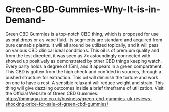 # Green-CBD-Gummies-Why-It-is-in-Demand-
Green CBD Gummies is a top-notch CBD thing, which is proposed for use as oral drops or as vape fluid. Its segments are standard and acquired from pure cannabis plants. It will all around be utilized topically, and it will pass on various CBD clinical ideal conditions. This oil is of premium quality and from the test directed, it was seen as 7x astoundingly connected with showed up positively as demonstrated by other CBD things keeping watch. Every party holds a degree of 15ml, and it appears in a green compartment. This CBD is gotten from the high check and confided in sources, through a pushed structure for extraction. This oil will diminish the torture and work on one to have a rest. A sensible relaxant will reduce weight and strain. This thing will give dazzling outcomes inside a brief timeframe of utilization. Visit the Official Website of Green CBD Gummies: https://bmmagazine.co.uk/business/green-cbd-gummies-uk-reviews-shocking-price-for-sale-of-green-cbd-gummies/
